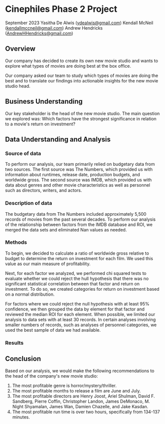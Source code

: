 # Cinephiles Phase 2 Project

September 2023
Yasitha De Alwis (ydealwis@gmail.com)
Kendall McNeil (kendallmccneil@gmail.com)
Andrew Hendricks (AndrewHHendricks@gmail.com)


## Overview

Our company has decided to create its own new movie studio and wants to explore what types of movies are doing best at the box office.

Our company asked our team to study which types of movies are doing the best and to translate our findings into actionable insights for the new movie studio head.

## Business Understanding

Our key stakeholder is the head of the new movie studio. The main question we explored was: Which factors have the strongest significance in relation to a movie's return on investment?

## Data Understanding and Analysis

### Source of data

To perform our analysis, our team primarily relied on budgetary data from two sources.  The first source was The Numbers, which provided us with information about runtimes, release date, production budgets, and worldwide gross. The second source was IMDB, which provided us with data about genres and other movie characteristics as well as personnel such as directors, writers, and actors.

### Description of data

The budgetary data from The Numbers included approximately 5,500 records of movies from the past several decades. To perform our analysis of the relationship between factors from the IMDB database and ROI, we merged the data sets and eliminated Nan values as needed.

### Methods

To begin, we decided to calculate a ratio of worldwide gross relative to budget to determine the return on investment for each film.  We used this value as our main measure of profitability.

Next, for each factor we analyzed, we performed chi squared tests to evaluate whether we could reject the hull hypothesis that there was no significant statistical correlation between that factor and return on investment. To do so, we created categories for return on investment based on a normal distribution.

For factors where we could reject the null hypothesis with at least 95% confidence, we then grouped the data by element for that factor and reviewed the median ROI for each element.  When possible, we limited our analysis to data sets with at least 30 records. In certain analyses involving smaller numbers of records, such as analyses of personnel categories, we used the best sample of data we had available.


### Results



## Conclusion

Based on our analysis, we would make the following recommendations to the head of the company's new movie studio:
1. The most profitable genre is horror/mystery/thriller.
2. The most profitable months to release a film are June and July.
3. The most profitable directors are Henry Joost, Ariel Shulman, David F. Sandberg, Pierre Coffin, Christopher Landon, James DeMonaco, M. Night Shyamalan, James Wan, Damien Chazelle, and Jake Kasdan.
4. The most profitable run time is over two hours, specifically from 134-137 minutes.

